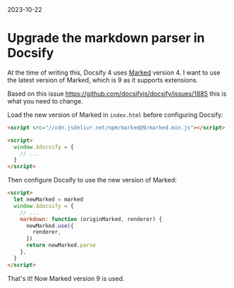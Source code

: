 <div class="blog-date">2023-10-22</div>

# Upgrade the markdown parser in Docsify

At the time of writing this, Docsify 4 uses [Marked](https://www.npmjs.com/package/marked) version 4. I want to use the latest version of Marked, which is 9 as it supports extensions.

Based on this issue https://github.com/docsifyjs/docsify/issues/1885 this is what you need to change.

Load the new version of Marked in `index.html` before configuring Docsify:

```html
<script src="//cdn.jsdelivr.net/npm/marked@9/marked.min.js"></script>

<script>
  window.$docsify = {
    // ...
  }
</script>
```

Then configure Docsify to use the new version of Marked:

```html
<script>
  let newMarked = marked
  window.$docsify = {
    // ...
    markdown: function (originMarked, renderer) {
      newMarked.use({
        renderer,
      })
      return newMarked.parse
    },
  }
</script>
```

That's it! Now Marked version 9 is used.
